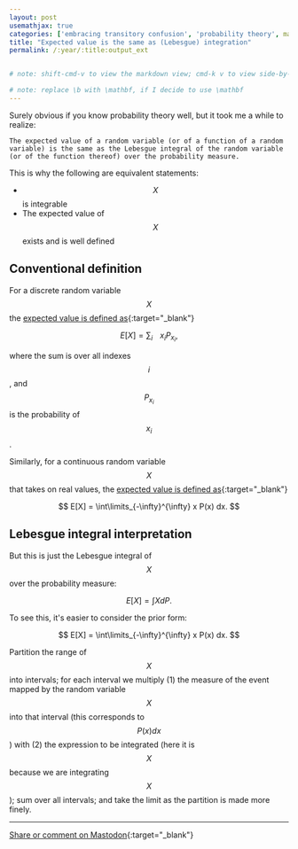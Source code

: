 ```yaml
---
layout: post
usemathjax: true
categories: ['embracing transitory confusion', 'probability theory', math]
title: "Expected value is the same as (Lebesgue) integration"
permalink: /:year/:title:output_ext


# note: shift-cmd-v to view the markdown view; cmd-k v to view side-by-side, then can do 'toggle preview locking' command in the 3 dots in the preview tab

# note: replace \b with \mathbf, if I decide to use \mathbf
---
```


Surely obvious if you know probability theory well, but it took me a while to realize: 

`The expected value of a random variable (or of a function of a random variable) is the same as the Lebesgue integral of the random variable (or of the function thereof) over the probability measure.`

This is why the following are equivalent statements:

- $$X$$ is integrable
- The expected value of $$X$$ exists and is well defined

Conventional definition
----------

For a discrete random variable $$X$$ the [expected value is defined as](https://en.wikipedia.org/wiki/Expected_value#Random_variables_with_finitely_many_outcomes){:target="_blank"}

$$
\begin{equation}
E[X] = \sum_{i\ \ \ \ } x_i P_{x_i},
\end{equation}
$$

where the sum is over all indexes $$i$$, and $$P_{x_i}$$ is the probability of $$x_i$$.

Similarly, for a continuous random variable $$X$$ that takes on real values, the [expected value is defined as](https://en.wikipedia.org/wiki/Expected_value#Random_variables_with_density){:target="_blank"}

$$
E[X] = \int\limits_{-\infty}^{\infty} x P(x) dx.
$$

Lebesgue integral interpretation
-----

But this is just the Lebesgue integral of $$X$$ over the probability measure:

$$
E[X] = \int X dP.
$$

To see this, it's easier to consider the prior form:

$$
E[X] = \int\limits_{-\infty}^{\infty} x P(x) dx.
$$

Partition the range of $$X$$ into intervals; for each interval we multiply (1) the measure of the event mapped by the random variable $$X$$ into that interval (this corresponds to $$P(x)dx$$) with (2) the expression to be integrated (here it is $$X$$ because we are integrating $$X$$); sum over all intervals; and take the limit as the partition is made more finely.


---

[Share or comment on Mastodon](https://hachyderm.io/@Sunfishstanford/111677727136310287){:target="_blank"}

[//]: # (Bing prompt: Convert the following text to latex format,  only putting the math equation parts between the latex delimiters, and using $$ for the latex delimiters for both math mode and display math mode.)
